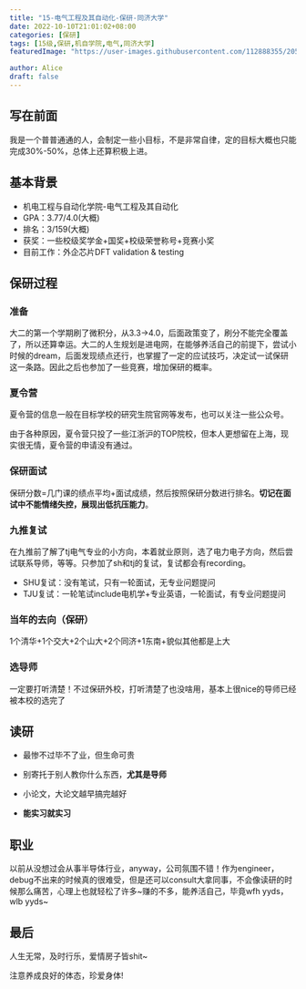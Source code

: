 ```yaml
---
title: "15-电气工程及其自动化-保研-同济大学"
date: 2022-10-10T21:01:02+08:00
categories: [保研]
tags: [15级,保研,机自学院,电气,同济大学]
featuredImage: "https://user-images.githubusercontent.com/112888355/205059222-59fcc8a1-a126-47ba-9f66-f7506ca7e893.jpg"

author: Alice
draft: false
---
```


## 写在前面
我是一个普普通通的人，会制定一些小目标，不是非常自律，定的目标大概也只能完成30%-50%，总体上还算积极上进。

## 基本背景
- 机电工程与自动化学院-电气工程及其自动化
- GPA：3.77/4.0(大概)
- 排名：3/159(大概)
- 获奖：一些校级奖学金+国奖+校级荣誉称号+竞赛小奖
- 目前工作：外企芯片DFT validation & testing

## 保研过程
### 准备
大二的第一个学期刷了微积分，从3.3->4.0，后面政策变了，刷分不能完全覆盖了，所以还算幸运。大二的人生规划是进电网，在能够养活自己的前提下，尝试小时候的dream，后面发现绩点还行，也掌握了一定的应试技巧，决定试一试保研这一条路。因此之后也参加了一些竞赛，增加保研的概率。

### 夏令营
夏令营的信息一般在目标学校的研究生院官网等发布，也可以关注一些公众号。

由于各种原因，夏令营只投了一些江浙沪的TOP院校，但本人更想留在上海，现实很无情，夏令营的申请没有通过。

### 保研面试
保研分数=几门课的绩点平均+面试成绩，然后按照保研分数进行排名。**切记在面试中不能情绪失控，展现出低抗压能力**。

### 九推复试
在九推前了解了tj电气专业的小方向，本着就业原则，选了电力电子方向，然后尝试联系导师，等等。只参加了sh和tj的复试，复试都会有recording。

- SHU复试：没有笔试，只有一轮面试，无专业问题提问
- TJU复试：一轮笔试include电机学+专业英语，一轮面试，有专业问题提问

### 当年的去向（保研）
1个清华+1个交大+2个山大+2个同济+1东南+貌似其他都是上大

### 选导师
一定要打听清楚！不过保研外校，打听清楚了也没啥用，基本上很nice的导师已经被本校的选完了

## 读研
- 最惨不过毕不了业，但生命可贵

- 别寄托于别人教你什么东西，**尤其是导师**

- 小论文，大论文越早搞完越好

- **能实习就实习**

## 职业
以前从没想过会从事半导体行业，anyway，公司氛围不错！作为engineer，debug不出来的时候真的很难受，但是还可以consult大拿同事，不会像读研的时候那么痛苦，心理上也就轻松了许多~赚的不多，能养活自己，毕竟wfh yyds，wlb yyds~

## 最后
人生无常，及时行乐，爱情房子皆shit~

注意养成良好的体态，珍爱身体!